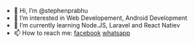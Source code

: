 - 👋 Hi, I’m @stephenprabhu
- 👀 I’m interested in Web Developement, Android Development
- 🌱 I’m currently learning Node.JS, Laravel and React Natiev
- 📫 How to reach me:
<a href="https://www.facebook.com/stephen.machado.31/">facebook</a>
<a href="https://wa.me/8217846319">whatsapp</a>
